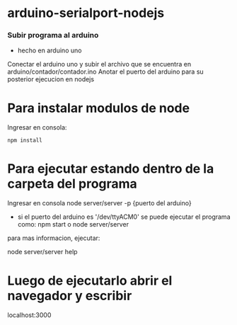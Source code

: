 # arduino-serialport-nodejs

### Subir programa al arduino
* hecho en arduino uno

Conectar el arduino uno y subir el archivo que se encuentra en arduino/contador/contador.ino
Anotar el puerto del arduino para su posterior ejecucion en nodejs


# Para instalar modulos de node

Ingresar en consola:

`npm install`

# Para ejecutar estando dentro de la carpeta del programa

Ingresar en consola
node server/server -p {puerto del arduino}

* si el puerto del arduino es '/dev/ttyACM0' se puede ejecutar el programa como:
npm start o node server/server

para mas informacion, ejecutar:

node server/server help 


# Luego de ejecutarlo abrir el navegador y escribir

localhost:3000
